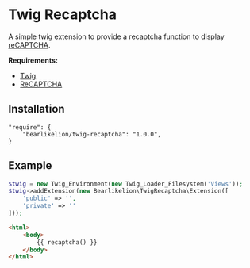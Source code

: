 # Twig Recaptcha

A simple twig extension to provide a recaptcha function to display [reCAPTCHA](https://www.google.com/recaptcha/).

**Requirements:**

* [Twig](https://github.com/fabpot/Twig)
* [ReCAPTCHA](https://github.com/AlekseyKorzun/reCaptcha-PHP-5)

## Installation
```
"require": {
	"bearlikelion/twig-recaptcha": "1.0.0",
}
```

## Example
```PHP
$twig = new Twig_Environment(new Twig_Loader_Filesystem('Views'));
$twig->addExtension(new Bearlikelion\TwigRecaptcha\Extension([
	'public' => '',
	'private' => ''
]));
```

```html
<html>
	<body>
		{{ recaptcha() }}
	</body>
</html>
```
